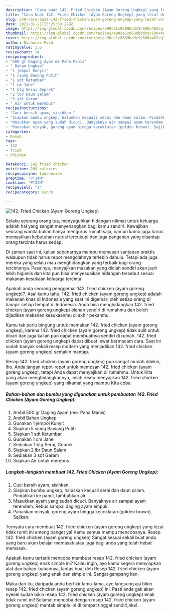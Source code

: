 ```yaml
---
description: "Cara buat 142. Fried Chicken (Ayam Goreng Ungkep) yang lezat Untuk Jualan"
title: "Cara buat 142. Fried Chicken (Ayam Goreng Ungkep) yang lezat Untuk Jualan"
slug: 549-cara-buat-142-fried-chicken-ayam-goreng-ungkep-yang-lezat-untuk-jualan
date: 2021-01-21T15:25:50.279Z
image: https://img-global.cpcdn.com/recipes/e90ce1c8689bddc9/680x482cq70/142-fried-chicken-ayam-goreng-ungkep-foto-resep-utama.jpg
thumbnail: https://img-global.cpcdn.com/recipes/e90ce1c8689bddc9/680x482cq70/142-fried-chicken-ayam-goreng-ungkep-foto-resep-utama.jpg
cover: https://img-global.cpcdn.com/recipes/e90ce1c8689bddc9/680x482cq70/142-fried-chicken-ayam-goreng-ungkep-foto-resep-utama.jpg
author: Nicholas Ford
ratingvalue: 3.6
reviewcount: 14
recipeingredient:
- "500 gr Daging Ayam me Paha Manis"
- " Bahan Ungkep"
- "1 jempol Kunyit"
- "5 siung Bawang Putih"
- "1 sdt Ketumbar"
- "1 cm Jahe"
- "1 btg Serai Geprek"
- "2 lbr Daun Salam"
- "3 sdt Garam"
- " Air untuk merebus"
recipeinstructions:
- "Cuci bersih ayam, sisihkan."
- "Siapkan bumbu ungkep, haluskan kecuali serai dan daun salam. Pindahkan ke panci, tambahkan air."
- "Masukkan ayam yang sudah dicuci. Banyaknya air sampai ayam terendam. Rebus sampai daging ayam empuk."
- "Panaskan minyak, goreng ayam hingga kecoklatan (golden brown). Sajikan."
categories:
- Resep
tags:
- 142
- fried
- chicken

katakunci: 142 fried chicken 
nutrition: 289 calories
recipecuisine: Indonesian
preptime: "PT14M"
cooktime: "PT32M"
recipeyield: "1"
recipecategory: Lunch

---
```



![142. Fried Chicken (Ayam Goreng Ungkep)](https://img-global.cpcdn.com/recipes/e90ce1c8689bddc9/680x482cq70/142-fried-chicken-ayam-goreng-ungkep-foto-resep-utama.jpg)

Selaku seorang orang tua, menyuguhkan hidangan nikmat untuk keluarga adalah hal yang sangat menyenangkan bagi kamu sendiri. Kewajiban seorang  wanita bukan hanya mengurus rumah saja, namun kamu juga harus memastikan kebutuhan nutrisi tercukupi dan juga panganan yang disantap orang tercinta harus sedap.

Di zaman  saat ini, kalian sebenarnya mampu memesan santapan praktis walaupun tidak harus repot mengolahnya terlebih dahulu. Tetapi ada juga mereka yang selalu mau menghidangkan yang terbaik bagi orang tercintanya. Pasalnya, menyajikan masakan yang diolah sendiri akan jauh lebih higienis dan kita pun bisa menyesuaikan hidangan tersebut sesuai makanan kesukaan keluarga tercinta. 



Apakah anda seorang penggemar 142. fried chicken (ayam goreng ungkep)?. Asal kamu tahu, 142. fried chicken (ayam goreng ungkep) adalah makanan khas di Indonesia yang saat ini digemari oleh setiap orang di hampir setiap tempat di Indonesia. Anda bisa menghidangkan 142. fried chicken (ayam goreng ungkep) olahan sendiri di rumahmu dan boleh dijadikan makanan kesukaanmu di akhir pekanmu.

Kamu tak perlu bingung untuk memakan 142. fried chicken (ayam goreng ungkep), karena 142. fried chicken (ayam goreng ungkep) tidak sulit untuk dicari dan juga kalian pun dapat membuatnya sendiri di rumah. 142. fried chicken (ayam goreng ungkep) dapat dibuat lewat bermacam cara. Saat ini sudah banyak sekali resep modern yang menjadikan 142. fried chicken (ayam goreng ungkep) semakin mantap.

Resep 142. fried chicken (ayam goreng ungkep) pun sangat mudah dibikin, lho. Anda jangan repot-repot untuk memesan 142. fried chicken (ayam goreng ungkep), tetapi Anda dapat menyajikan di rumahmu. Untuk Kita yang akan menghidangkannya, inilah resep menyajikan 142. fried chicken (ayam goreng ungkep) yang nikamat yang mampu Kita coba.

<!--inarticleads1-->

##### Bahan-bahan dan bumbu yang digunakan untuk pembuatan 142. Fried Chicken (Ayam Goreng Ungkep):

1. Ambil 500 gr Daging Ayam (me. Paha Manis)
1. Ambil  Bahan Ungkep
1. Gunakan 1 jempol Kunyit
1. Siapkan 5 siung Bawang Putih
1. Siapkan 1 sdt Ketumbar
1. Gunakan 1 cm Jahe
1. Sediakan 1 btg Serai, Geprek
1. Siapkan 2 lbr Daun Salam
1. Sediakan 3 sdt Garam
1. Siapkan  Air untuk merebus




<!--inarticleads2-->

##### Langkah-langkah membuat 142. Fried Chicken (Ayam Goreng Ungkep):

1. Cuci bersih ayam, sisihkan.
1. Siapkan bumbu ungkep, haluskan kecuali serai dan daun salam. Pindahkan ke panci, tambahkan air.
1. Masukkan ayam yang sudah dicuci. Banyaknya air sampai ayam terendam. Rebus sampai daging ayam empuk.
1. Panaskan minyak, goreng ayam hingga kecoklatan (golden brown). Sajikan.




Ternyata cara membuat 142. fried chicken (ayam goreng ungkep) yang lezat tidak rumit ini enteng banget ya! Kamu semua mampu mencobanya. Resep 142. fried chicken (ayam goreng ungkep) Sangat sesuai sekali buat anda yang baru akan belajar memasak atau juga bagi anda yang telah hebat memasak.

Apakah kamu tertarik mencoba membuat resep 142. fried chicken (ayam goreng ungkep) enak simple ini? Kalau ingin, ayo kamu segera menyiapkan alat dan bahan-bahannya, lantas buat deh Resep 142. fried chicken (ayam goreng ungkep) yang enak dan simple ini. Sangat gampang kan. 

Maka dari itu, daripada anda berfikir lama-lama, ayo langsung aja bikin resep 142. fried chicken (ayam goreng ungkep) ini. Pasti anda gak akan nyesel sudah bikin resep 142. fried chicken (ayam goreng ungkep) enak tidak rumit ini! Selamat mencoba dengan resep 142. fried chicken (ayam goreng ungkep) mantab simple ini di tempat tinggal sendiri,oke!.


